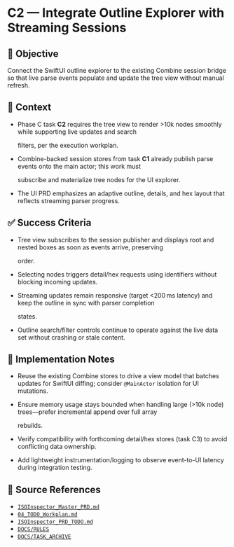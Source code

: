 # C2 — Integrate Outline Explorer with Streaming Sessions

## 🎯 Objective

Connect the SwiftUI outline explorer to the existing Combine session bridge so that live parse events populate and
update the tree view without manual refresh.

## 🧩 Context

- Phase C task **C2** requires the tree view to render >10k nodes smoothly while supporting live updates and search

  filters, per the execution workplan.

- Combine-backed session stores from task **C1** already publish parse events onto the main actor; this work must

  subscribe and materialize tree nodes for the UI explorer.

- The UI PRD emphasizes an adaptive outline, details, and hex layout that reflects streaming parser progress.

## ✅ Success Criteria

- Tree view subscribes to the session publisher and displays root and nested boxes as soon as events arrive, preserving

  order.

- Selecting nodes triggers detail/hex requests using identifiers without blocking incoming updates.
- Streaming updates remain responsive (target <200 ms latency) and keep the outline in sync with parser completion

  states.

- Outline search/filter controls continue to operate against the live data set without crashing or stale content.

## 🔧 Implementation Notes

- Reuse the existing Combine stores to drive a view model that batches updates for SwiftUI diffing; consider `@MainActor` isolation for UI mutations.
- Ensure memory usage stays bounded when handling large (>10k node) trees—prefer incremental append over full array

  rebuilds.

- Verify compatibility with forthcoming detail/hex stores (task C3) to avoid conflicting data ownership.
- Add lightweight instrumentation/logging to observe event-to-UI latency during integration testing.

## 🧠 Source References

- [`ISOInspector_Master_PRD.md`](../AI/ISOViewer/ISOInspector_PRD_Full/ISOInspector_Master_PRD.md)
- [`04_TODO_Workplan.md`](../AI/ISOInspector_Execution_Guide/04_TODO_Workplan.md)
- [`ISOInspector_PRD_TODO.md`](../AI/ISOViewer/ISOInspector_PRD_TODO.md)
- [`DOCS/RULES`](../RULES)
- [`DOCS/TASK_ARCHIVE`](../TASK_ARCHIVE)
